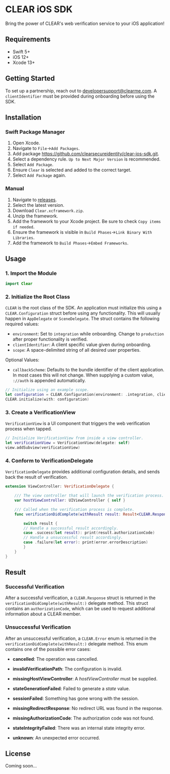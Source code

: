 # CLEAR iOS SDK

Bring the power of CLEAR's web verification service to your iOS application!

## Requirements

* Swift 5+
* iOS 12+
* Xcode 13+

## Getting Started

To set up a partnership, reach out to developersupport@clearme.com. A `clientIdentifier` must be provided during onboarding before using the SDK.

## Installation

### Swift Package Manager

1. Open Xcode.
2. Navigate to `File`->`Add Packages`.
3. Add package https://github.com/clearsecureidentity/clear-ios-sdk.git.
4. Select a dependency rule. `Up to Next Major Version` is recommended.
5. Select `Add Package`.
6. Ensure `Clear` is selected and added to the correct target.
7. Select `Add Package` again.

### Manual

1. Navigate to [releases](https://github.com/clearsecureidentity/clear-ios-sdk/releases).
2. Select the latest version.
3. Download `Clear.xcframework.zip`.
4. Unzip the framework.
5. Add the framework to your Xcode project. Be sure to check `Copy items if needed`.
6. Ensure the framework is visible in `Build Phases`->`Link Binary With Libraries`.
7. Add the framework to `Build Phases`->`Embed Frameworks`.

## Usage

### 1. Import the Module

```swift
import Clear
```

### 2. Initialize the Root Class

`CLEAR` is the root class of the SDK. An application must initialize this using a `CLEAR.Configuration` struct before using any functionality. This will usually happen in `AppDelegate` or `SceneDelegate`. The struct contains the following required values:

* `environment`: Set to `integration` while onboarding. Change to `production` after proper functionality is verified.
* `clientIdentifier`: A client specific value given during onboarding.
* `scope`: A space-delimited string of all desired user properties.

Optional Values:
* `callbackScheme`: Defaults to the bundle identifier of the client application. In most cases this will not change. When supplying a custom value, `://auth` is appended automatically.

```swift
// Initialize using an example scope.
let configuration = CLEAR.Configuration(environment: .integration, clientIdentifier: "my-client-id", scope: "email given_name")
CLEAR.initialize(with: configuration)
```

### 3. Create a VerificationView

`VerificationView` is a UI component that triggers the web verification process when tapped.

```swift
// Initialize VerificationView from inside a view controller.
let verificationView = VerificationView(delegate: self)
view.addSubview(verificationView)
```

### 4. Conform to VerificationDelegate

`VerificationDelegate` provides additional configuration details, and sends back the result of verification.

```swift
extension ViewController: VerificationDelegate {

    /// The view controller that will launch the verification process.
    var hostViewController: UIViewController { self }

    /// Called when the verification process is complete.
    func verificationDidComplete(withResult result: Result<CLEAR.Response, CLEAR.Error>) {

        switch result {
        // Handle a successful result accordingly.
        case .success(let result): print(result.authorizationCode)
        // Handle a unsuccessful result accordingly.
        case .failure(let error): print(error.errorDescription)
        }
    }
}
```

## Result

### Successful Verification

After a successful verification, a `CLEAR.Response` struct is returned in the `verificationDidComplete(withResult:)` delegate method. This struct contains an `authorizationCode`, which can be used to request additional information about a CLEAR member.

### Unsuccessful Verification

After an unsuccessful verification, a `CLEAR.Error` enum is returned in the `verificationDidComplete(withResult:)` delegate method. This enum contains one of the possible error cases:
            
* **cancelled**: The operation was cancelled.

* **invalidVerificationPath**: The configuration is invalid.

* **missingHostViewController**: A *hostViewController* must be supplied.

* **stateGenerationFailed**: Failed to generate a *state* value.

* **sessionFailed**: Something has gone wrong with the session.

* **missingRedirectResponse**: No redirect URL was found in the response.

* **missingAuthorizationCode**: The authorization code was not found.

* **stateIntegrityFailed**: There was an internal state integrity error.

* **unknown**: An unexpected error occurred.

## License

Coming soon...
